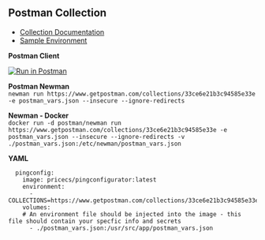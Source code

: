 ## Postman Collection
* [Collection Documentation](https://documenter.getpostman.com/view/1239082/SzmjyF3m) 
* [Sample Environment](./postman_vars.json)

**Postman Client**  

[![Run in Postman](https://run.pstmn.io/button.svg)](https://app.getpostman.com/run-collection/33ce6e21b3c94585e33e)

**Postman Newman**  
`newman run https://www.getpostman.com/collections/33ce6e21b3c94585e33e -e postman_vars.json --insecure --ignore-redirects`

**Newman - Docker**  
`docker run -d postman/newman run https://www.getpostman.com/collections/33ce6e21b3c94585e33e -e postman_vars.json --insecure --ignore-redirects -v ./postman_vars.json:/etc/newman/postman_vars.json`

**YAML**
```
  pingconfig:
    image: pricecs/pingconfigurator:latest
    environment:
      - COLLECTIONS=https://www.getpostman.com/collections/33ce6e21b3c94585e33e
    volumes: 
    # An environment file should be injected into the image - this file should contain your specfic info and secrets
      - ./postman_vars.json:/usr/src/app/postman_vars.json
```